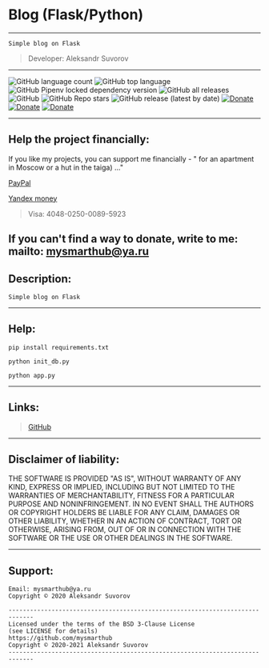 Blog (Flask/Python)
==========
---

    Simple blog on Flask
>Developer: Aleksandr Suvorov

---

![GitHub language count](https://img.shields.io/github/languages/count/mysmarthub/flask_blog)
![GitHub top language](https://img.shields.io/github/languages/top/mysmarthub/flask_blog)
![GitHub Pipenv locked dependency version](https://img.shields.io/github/pipenv/locked/dependency-version/mysmarthub/flask_blog/flask)
![GitHub all releases](https://img.shields.io/github/downloads/mysmarthub/flask_blog/total)
![GitHub](https://img.shields.io/github/license/mysmarthub/flask_blog)
![GitHub Repo stars](https://img.shields.io/github/stars/mysmarthub/flask_blog?style=social)
![GitHub release (latest by date)](https://img.shields.io/github/v/release/mysmarthub/flask_blog)
[![Donate](https://img.shields.io/static/v1?label=donate&message=paypal&color=green)](https://paypal.me/myhackband)
[![Donate](https://img.shields.io/static/v1?label=donate&message=yandex&color=yellow)](https://yoomoney.ru/to/4100115206129186)
[![Donate](https://img.shields.io/static/v1?label=donate&message=4048-0250-0089-5923&color=blue)](https://yoomoney.ru/to/4100115206129186)

-----------------------------
Help the project financially:
-----------------------------
If you like my projects, you can support me financially -
" for an apartment in Moscow or a hut in the taiga) ..."

[PayPal](https://paypal.me/myhackband)

[Yandex money](https://yoomoney.ru/to/4100115206129186)


>Visa: 4048-0250-0089-5923



If you can't find a way to donate, write to me:
mailto: mysmarthub@ya.ru
---

Description:
---
    Simple blog on Flask
---

Help:
----

`pip install requirements.txt`

`python init_db.py`

`python app.py`

---

Links:
---
>[GitHub](https://github.com/mysmarthub/flask_blog)

---

Disclaimer of liability:
------------------------
THE SOFTWARE IS PROVIDED "AS IS", WITHOUT WARRANTY OF ANY KIND, EXPRESS OR
IMPLIED, INCLUDING BUT NOT LIMITED TO THE WARRANTIES OF MERCHANTABILITY,
FITNESS FOR A PARTICULAR PURPOSE AND NONINFRINGEMENT. IN NO EVENT SHALL THE
AUTHORS OR COPYRIGHT HOLDERS BE LIABLE FOR ANY CLAIM, DAMAGES OR OTHER
LIABILITY, WHETHER IN AN ACTION OF CONTRACT, TORT OR OTHERWISE, ARISING FROM,
OUT OF OR IN CONNECTION WITH THE SOFTWARE OR THE USE OR OTHER DEALINGS IN THE
SOFTWARE.

--------
Support:
--------
    Email: mysmarthub@ya.ru
    Copyright © 2020 Aleksandr Suvorov
    
    -----------------------------------------------------------------------------
    Licensed under the terms of the BSD 3-Clause License
    (see LICENSE for details)
    https://github.com/mysmarthub
    Copyright © 2020-2021 Aleksandr Suvorov
    -----------------------------------------------------------------------------
